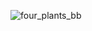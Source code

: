 


![four_plants_bb](https://user-images.githubusercontent.com/34151610/149674628-92bfc9f9-0554-4ca9-9a97-6046fa5355fb.jpg)
